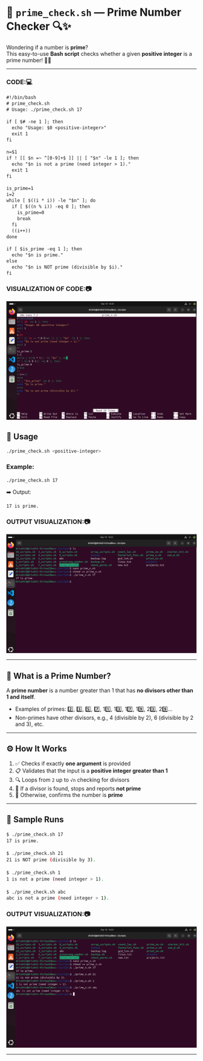 # 🧮 `prime_check.sh` — Prime Number Checker 🔍✨

Wondering if a number is **prime**?  
This easy-to-use **Bash script** checks whether a given **positive integer** is a prime number! 💎🔢

---
### CODE:💻

```
#!/bin/bash
# prime_check.sh
# Usage: ./prime_check.sh 17

if [ $# -ne 1 ]; then
  echo "Usage: $0 <positive-integer>"
  exit 1
fi

n=$1
if ! [[ $n =~ ^[0-9]+$ ]] || [ "$n" -le 1 ]; then
  echo "$n is not a prime (need integer > 1)."
  exit 1
fi

is_prime=1
i=2
while [ $((i * i)) -le "$n" ]; do
  if [ $((n % i)) -eq 0 ]; then
    is_prime=0
    break
  fi
  ((i++))
done

if [ $is_prime -eq 1 ]; then
  echo "$n is prime."
else
  echo "$n is NOT prime (divisible by $i)."
fi
```

### VISUALIZATION OF CODE:📷

![gh](../images/PN1.png)

## 🚀 Usage

```bash
./prime_check.sh <positive-integer>
````

### Example:

```bash
./prime_check.sh 17
```

➡️ Output:

```
17 is prime.
```
### OUTPUT VISUALIZATION:📷

![VG](../images/PN2.png)

---

## 🔎 What is a Prime Number?

A **prime number** is a number greater than 1 that has **no divisors other than 1 and itself**.

* Examples of primes:
  2️⃣, 3️⃣, 5️⃣, 7️⃣, 11️⃣, 13️⃣, 17️⃣, 19️⃣, 23️⃣, 29️⃣...
* Non-primes have other divisors, e.g.,
  4 (divisible by 2), 6 (divisible by 2 and 3), etc.

---

## ⚙️ How It Works

1. ✅ Checks if exactly **one argument** is provided
2. 📋 Validates that the input is a **positive integer greater than 1**
3. 🔍 Loops from `2` up to `√n` checking for divisors
4. 🚫 If a divisor is found, stops and reports **not prime**
5. 🎉 Otherwise, confirms the number is **prime**

---

## 🧠 Sample Runs

```bash
$ ./prime_check.sh 17
17 is prime.

$ ./prime_check.sh 21
21 is NOT prime (divisible by 3).

$ ./prime_check.sh 1
1 is not a prime (need integer > 1).

$ ./prime_check.sh abc
abc is not a prime (need integer > 1).
```
### OUTPUT VISUALIZATION:📷

![BUJI](../images/PN3.png)


---


